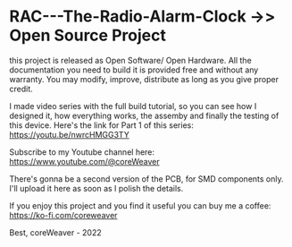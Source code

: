 # RAC---The-Radio-Alarm-Clock ->> Open Source Project

this project is released as Open Software/ Open Hardware. All the documentation you need to build it is provided free and without any warranty.
You may modify, improve, distribute as long as you give proper credit.

I made video series with the full build tutorial, so you can see how I designed it, how everything works, the assemby and finally the testing of this device.
Here's the link for Part 1 of this series: https://youtu.be/nwrcHMGG3TY

Subscribe to my Youtube channel here: https://www.youtube.com/@coreWeaver


There's gonna be a second version of the PCB, for SMD components only. I'll upload it here as soon as I polish the details. 

If you enjoy this project and you find it useful you can buy me a coffee: https://ko-fi.com/coreweaver


Best,
coreWeaver - 2022
